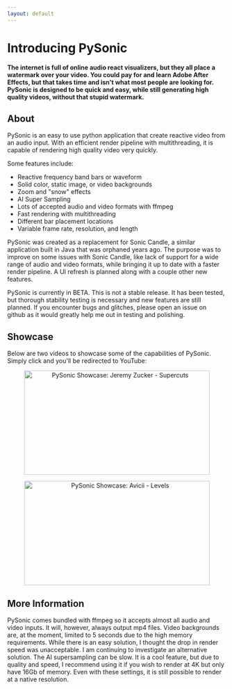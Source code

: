 ```yaml
---
layout: default
---
```


# Introducing PySonic

**The internet is full of online audio react visualizers, but they all place a  watermark over your video. You could pay for and learn Adobe After Effects, but that takes time and isn't what most people are looking for. PySonic is designed to be quick and easy, while still generating high quality videos, without that stupid watermark.**

## About

PySonic is an easy to use python application that create reactive video from an audio input. With an efficient render pipeline with multithreading, it is capable of rendering high quality video very quickly. 

Some features include:

- Reactive frequency band bars or waveform
- Solid color, static image, or video backgrounds
- Zoom and "snow" effects
- AI Super Sampling
- Lots of accepted audio and video formats with ffmpeg
- Fast rendering with multithreading
- Different bar placement locations
- Variable frame rate, resolution, and length

PySonic was created as a replacement for Sonic Candle, a similar application built in Java that was orphaned years ago. The purpose was to improve on some issues with Sonic Candle, like lack of support for a wide range of audio and video formats, while bringing it up to date with a faster render pipeline. A UI refresh is planned along with a couple other new features.

PySonic is currently in BETA. This is not a stable release. It has been tested, but thorough stability testing is necessary and new features are still planned. If you encounter bugs and glitches, please open an issue on github as it would greatly help me out in testing and polishing.

## Showcase

Below are two videos to showcase some of the capabilities of PySonic. Simply click and you'll be redirected to YouTube:

<div style="text-align: center;">

  <a href="http://www.youtube.com/watch?feature=player_embedded&v=DYgUEoXwa1Q
  " target="_blank"><img src="http://img.youtube.com/vi/DYgUEoXwa1Q/0.jpg" 
  alt="PySonic Showcase: Jeremy Zucker - Supercuts" width="427" height="240"/></a>

  <a href="http://www.youtube.com/watch?feature=player_embedded&v=39qQJ664yg8
  " target="_blank"><img src="http://img.youtube.com/vi/39qQJ664yg8/0.jpg" 
  alt="PySonic Showcase: Avicii - Levels" width="427" height="240"/></a>

</div>

## More Information

PySonic comes bundled with ffmpeg so it accepts almost all audio and video inputs. It will, however, always output mp4 files. Video backgrounds are, at the moment, limited to 5 seconds due to the high memory requirements. While there is an easy solution, I thought the drop in render speed was unacceptable. I am continuing to investigate an alternative solution. The AI supersampling can be slow. It is a cool feature, but due to quality and speed, I recommend using it if you wish to render at 4K but only have 16Gb of memory. Even with these settings, it is still possible to render at a native resolution.